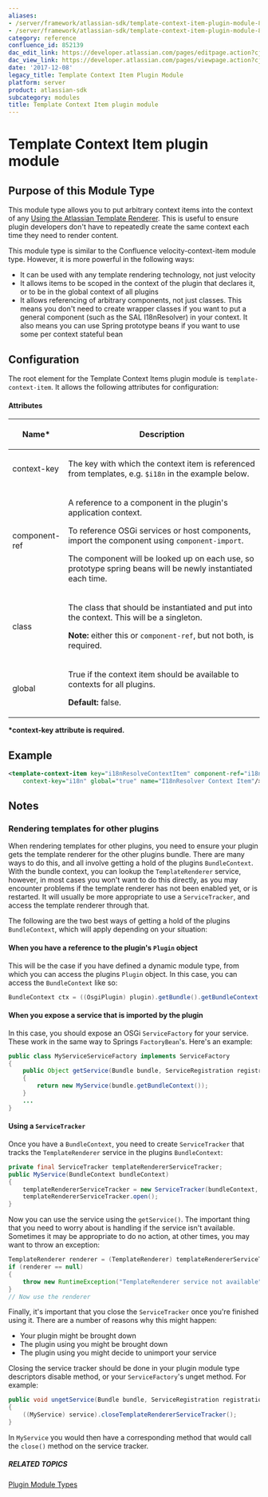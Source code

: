 ```yaml
---
aliases:
- /server/framework/atlassian-sdk/template-context-item-plugin-module-852139.html
- /server/framework/atlassian-sdk/template-context-item-plugin-module-852139.md
category: reference
confluence_id: 852139
dac_edit_link: https://developer.atlassian.com/pages/editpage.action?cjm=wozere&pageId=852139
dac_view_link: https://developer.atlassian.com/pages/viewpage.action?cjm=wozere&pageId=852139
date: '2017-12-08'
legacy_title: Template Context Item Plugin Module
platform: server
product: atlassian-sdk
subcategory: modules
title: Template Context Item plugin module
---
```

# Template Context Item plugin module

## Purpose of this Module Type

This module type allows you to put arbitrary context items into the context of any <a href="/pages/createpage.action?spaceKey=ATR&amp;title=Using+the+Atlassian+Template+Renderer" class="createlink">Using the Atlassian Template Renderer</a>. This is useful to ensure plugin developers don't have to repeatedly create the same context each time they need to render content.

This module type is similar to the Confluence velocity-context-item module type. However, it is more powerful in the following ways:

-   It can be used with any template rendering technology, not just velocity
-   It allows items to be scoped in the context of the plugin that declares it, or to be in the global context of all plugins
-   It allows referencing of arbitrary components, not just classes. This means you don't need to create wrapper classes if you want to put a general component (such as the SAL I18nResolver) in your context. It also means you can use Spring prototype beans if you want to use some per context stateful bean

## Configuration

The root element for the Template Context Items plugin module is `template-context-item`. It allows the following attributes for configuration:

#### Attributes

<table>
<colgroup>
<col style="width: 20%" />
<col style="width: 80%" />
</colgroup>
<thead>
<tr class="header">
<th><p>Name*</p></th>
<th><p>Description</p></th>
</tr>
</thead>
<tbody>
<tr class="odd">
<td><p>context-key</p></td>
<td><p>The key with which the context item is referenced from templates, e.g. <code>$i18n</code> in the example below.</p></td>
</tr>
<tr class="even">
<td><p>component-ref </p></td>
<td><p>A reference to a component in the plugin's application context.</p>
<p>To reference OSGi services or host components, import the component using <code>component-import</code>.</p>
<p>The component will be looked up on each use, so prototype spring beans will be newly instantiated each time.</p></td>
</tr>
<tr class="odd">
<td><p>class</p></td>
<td><p>The class that should be instantiated and put into the context. This will be a singleton.</p>
<p><strong>Note:</strong> either this or <code>component-ref</code>, but not both, is required.</p></td>
</tr>
<tr class="even">
<td><p>global</p></td>
<td><p>True if the context item should be available to contexts for all plugins.</p>
<p><strong>Default:</strong> false.</p></td>
</tr>
</tbody>
</table>

**\*context-key attribute is required.**

## Example

``` xml
<template-context-item key="i18nResolveContextItem" component-ref="i18nResolver"
    context-key="i18n" global="true" name="I18nResolver Context Item"/>
```

## Notes

### Rendering templates for other plugins

When rendering templates for other plugins, you need to ensure your plugin gets the template renderer for the other plugins bundle. There are many ways to do this, and all involve getting a hold of the plugins `BundleContext`. With the bundle context, you can lookup the `TemplateRenderer` service, however, in most cases you won't want to do this directly, as you may encounter problems if the template renderer has not been enabled yet, or is restarted. It will usually be more appropriate to use a `ServiceTracker`, and access the template renderer through that.

The following are the two best ways of getting a hold of the plugins `BundleContext`, which will apply depending on your situation:

#### When you have a reference to the plugin's `Plugin` object

This will be the case if you have defined a dynamic module type, from which you can access the plugins `Plugin` object. In this case, you can access the `BundleContext` like so:

``` java
BundleContext ctx = ((OsgiPlugin) plugin).getBundle().getBundleContext();
```

#### When you expose a service that is imported by the plugin

In this case, you should expose an OSGi `ServiceFactory` for your service. These work in the same way to Springs `FactoryBean`'s. Here's an example:

``` java
public class MyServiceServiceFactory implements ServiceFactory
{
    public Object getService(Bundle bundle, ServiceRegistration registration)
    {
        return new MyService(bundle.getBundleContext());
    }
    ...
}
```

#### Using a `ServiceTracker`

Once you have a `BundleContext`, you need to create `ServiceTracker` that tracks the `TemplateRenderer` service in the plugins `BundleContext`:

``` java
private final ServiceTracker templateRendererServiceTracker;
public MyService(BundleContext bundleContext)
{
    templateRendererServiceTracker = new ServiceTracker(bundleContext, TemplateRenderer.class.getName(), null);
    templateRendererServiceTracker.open();
}
```

Now you can use the service using the `getService()`. The important thing that you need to worry about is handling if the service isn't available. Sometimes it may be appropriate to do no action, at other times, you may want to throw an exception:

``` java
TemplateRenderer renderer = (TemplateRenderer) templateRendererServiceTracker.getService();
if (renderer == null)
{
    throw new RuntimeException("TemplateRenderer service not available");
}
// Now use the renderer
```

Finally, it's important that you close the `ServiceTracker` once you're finished using it. There are a number of reasons why this might happen:

-   Your plugin might be brought down
-   The plugin using you might be brought down
-   The plugin using you might decide to unimport your service

Closing the service tracker should be done in your plugin module type descriptors disable method, or your `ServiceFactory`'s unget method. For example:

``` java
public void ungetService(Bundle bundle, ServiceRegistration registration, Object service)
{
    ((MyService) service).closeTemplateRendererServiceTracker();
}
```

In `MyService` you would then have a corresponding method that would call the `close()` method on the service tracker.

##### RELATED TOPICS

[Plugin Module Types](https://developer.atlassian.com/display/PLUGINFRAMEWORK/Plugin+Module+Types)
